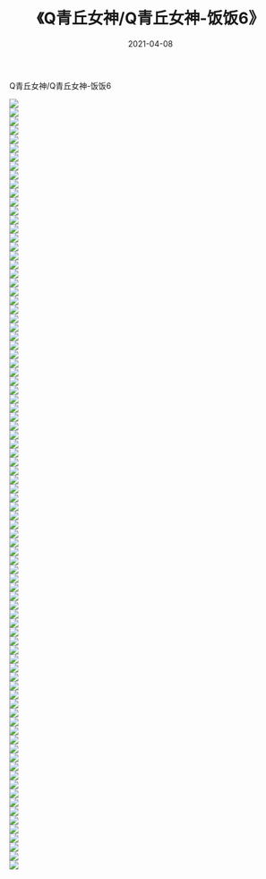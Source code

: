 ﻿---
layout: post
title:  《Q青丘女神/Q青丘女神-饭饭6》
date:   2021-04-08
img: http://pic.660000.xyz/1:/网络美图/2021/Q青丘女神/Q青丘女神-饭饭6/000.jpg
categories: [美女, 清纯, 唯美]
---

Q青丘女神/Q青丘女神-饭饭6

 ![](http://pic.660000.xyz/1:/网络美图/2021/Q青丘女神/Q青丘女神-饭饭6/001.jpg) <br>![](http://pic.660000.xyz/1:/网络美图/2021/Q青丘女神/Q青丘女神-饭饭6/002.jpg) <br>![](http://pic.660000.xyz/1:/网络美图/2021/Q青丘女神/Q青丘女神-饭饭6/003.jpg) <br>![](http://pic.660000.xyz/1:/网络美图/2021/Q青丘女神/Q青丘女神-饭饭6/004.jpg) <br>![](http://pic.660000.xyz/1:/网络美图/2021/Q青丘女神/Q青丘女神-饭饭6/005.jpg) <br>![](http://pic.660000.xyz/1:/网络美图/2021/Q青丘女神/Q青丘女神-饭饭6/006.jpg) <br>![](http://pic.660000.xyz/1:/网络美图/2021/Q青丘女神/Q青丘女神-饭饭6/007.jpg) <br>![](http://pic.660000.xyz/1:/网络美图/2021/Q青丘女神/Q青丘女神-饭饭6/008.jpg) <br>![](http://pic.660000.xyz/1:/网络美图/2021/Q青丘女神/Q青丘女神-饭饭6/009.jpg) <br>![](http://pic.660000.xyz/1:/网络美图/2021/Q青丘女神/Q青丘女神-饭饭6/010.jpg) <br>![](http://pic.660000.xyz/1:/网络美图/2021/Q青丘女神/Q青丘女神-饭饭6/011.jpg) <br>![](http://pic.660000.xyz/1:/网络美图/2021/Q青丘女神/Q青丘女神-饭饭6/012.jpg) <br>![](http://pic.660000.xyz/1:/网络美图/2021/Q青丘女神/Q青丘女神-饭饭6/013.jpg) <br>![](http://pic.660000.xyz/1:/网络美图/2021/Q青丘女神/Q青丘女神-饭饭6/014.jpg) <br>![](http://pic.660000.xyz/1:/网络美图/2021/Q青丘女神/Q青丘女神-饭饭6/015.jpg) <br>![](http://pic.660000.xyz/1:/网络美图/2021/Q青丘女神/Q青丘女神-饭饭6/016.jpg) <br>![](http://pic.660000.xyz/1:/网络美图/2021/Q青丘女神/Q青丘女神-饭饭6/017.jpg) <br>![](http://pic.660000.xyz/1:/网络美图/2021/Q青丘女神/Q青丘女神-饭饭6/018.jpg) <br>![](http://pic.660000.xyz/1:/网络美图/2021/Q青丘女神/Q青丘女神-饭饭6/019.jpg) <br>![](http://pic.660000.xyz/1:/网络美图/2021/Q青丘女神/Q青丘女神-饭饭6/020.jpg) <br>![](http://pic.660000.xyz/1:/网络美图/2021/Q青丘女神/Q青丘女神-饭饭6/021.jpg) <br>![](http://pic.660000.xyz/1:/网络美图/2021/Q青丘女神/Q青丘女神-饭饭6/022.jpg) <br>![](http://pic.660000.xyz/1:/网络美图/2021/Q青丘女神/Q青丘女神-饭饭6/023.jpg) <br>![](http://pic.660000.xyz/1:/网络美图/2021/Q青丘女神/Q青丘女神-饭饭6/024.jpg) <br>![](http://pic.660000.xyz/1:/网络美图/2021/Q青丘女神/Q青丘女神-饭饭6/025.jpg) <br>![](http://pic.660000.xyz/1:/网络美图/2021/Q青丘女神/Q青丘女神-饭饭6/026.jpg) <br>![](http://pic.660000.xyz/1:/网络美图/2021/Q青丘女神/Q青丘女神-饭饭6/027.jpg) <br>![](http://pic.660000.xyz/1:/网络美图/2021/Q青丘女神/Q青丘女神-饭饭6/028.jpg) <br>![](http://pic.660000.xyz/1:/网络美图/2021/Q青丘女神/Q青丘女神-饭饭6/029.jpg) <br>![](http://pic.660000.xyz/1:/网络美图/2021/Q青丘女神/Q青丘女神-饭饭6/030.jpg) <br>![](http://pic.660000.xyz/1:/网络美图/2021/Q青丘女神/Q青丘女神-饭饭6/031.jpg) <br>![](http://pic.660000.xyz/1:/网络美图/2021/Q青丘女神/Q青丘女神-饭饭6/032.jpg) <br>![](http://pic.660000.xyz/1:/网络美图/2021/Q青丘女神/Q青丘女神-饭饭6/033.jpg) <br>![](http://pic.660000.xyz/1:/网络美图/2021/Q青丘女神/Q青丘女神-饭饭6/034.jpg) <br>![](http://pic.660000.xyz/1:/网络美图/2021/Q青丘女神/Q青丘女神-饭饭6/035.jpg) <br>![](http://pic.660000.xyz/1:/网络美图/2021/Q青丘女神/Q青丘女神-饭饭6/036.jpg) <br>![](http://pic.660000.xyz/1:/网络美图/2021/Q青丘女神/Q青丘女神-饭饭6/037.jpg) <br>![](http://pic.660000.xyz/1:/网络美图/2021/Q青丘女神/Q青丘女神-饭饭6/038.jpg) <br>![](http://pic.660000.xyz/1:/网络美图/2021/Q青丘女神/Q青丘女神-饭饭6/039.jpg) <br>![](http://pic.660000.xyz/1:/网络美图/2021/Q青丘女神/Q青丘女神-饭饭6/040.jpg) <br>![](http://pic.660000.xyz/1:/网络美图/2021/Q青丘女神/Q青丘女神-饭饭6/041.jpg) <br>![](http://pic.660000.xyz/1:/网络美图/2021/Q青丘女神/Q青丘女神-饭饭6/042.jpg) <br>![](http://pic.660000.xyz/1:/网络美图/2021/Q青丘女神/Q青丘女神-饭饭6/043.jpg) <br>![](http://pic.660000.xyz/1:/网络美图/2021/Q青丘女神/Q青丘女神-饭饭6/044.jpg) <br>![](http://pic.660000.xyz/1:/网络美图/2021/Q青丘女神/Q青丘女神-饭饭6/045.jpg) <br>![](http://pic.660000.xyz/1:/网络美图/2021/Q青丘女神/Q青丘女神-饭饭6/046.jpg) <br>![](http://pic.660000.xyz/1:/网络美图/2021/Q青丘女神/Q青丘女神-饭饭6/047.jpg) <br>![](http://pic.660000.xyz/1:/网络美图/2021/Q青丘女神/Q青丘女神-饭饭6/048.jpg) <br>![](http://pic.660000.xyz/1:/网络美图/2021/Q青丘女神/Q青丘女神-饭饭6/049.jpg) <br>![](http://pic.660000.xyz/1:/网络美图/2021/Q青丘女神/Q青丘女神-饭饭6/050.jpg) <br>![](http://pic.660000.xyz/1:/网络美图/2021/Q青丘女神/Q青丘女神-饭饭6/051.jpg) <br>![](http://pic.660000.xyz/1:/网络美图/2021/Q青丘女神/Q青丘女神-饭饭6/052.jpg) <br>![](http://pic.660000.xyz/1:/网络美图/2021/Q青丘女神/Q青丘女神-饭饭6/053.jpg) <br>![](http://pic.660000.xyz/1:/网络美图/2021/Q青丘女神/Q青丘女神-饭饭6/054.jpg) <br>![](http://pic.660000.xyz/1:/网络美图/2021/Q青丘女神/Q青丘女神-饭饭6/055.jpg) <br>![](http://pic.660000.xyz/1:/网络美图/2021/Q青丘女神/Q青丘女神-饭饭6/056.jpg) <br>![](http://pic.660000.xyz/1:/网络美图/2021/Q青丘女神/Q青丘女神-饭饭6/057.jpg) <br>![](http://pic.660000.xyz/1:/网络美图/2021/Q青丘女神/Q青丘女神-饭饭6/058.jpg) <br>![](http://pic.660000.xyz/1:/网络美图/2021/Q青丘女神/Q青丘女神-饭饭6/059.jpg) <br>![](http://pic.660000.xyz/1:/网络美图/2021/Q青丘女神/Q青丘女神-饭饭6/060.jpg) <br>![](http://pic.660000.xyz/1:/网络美图/2021/Q青丘女神/Q青丘女神-饭饭6/061.jpg) <br>![](http://pic.660000.xyz/1:/网络美图/2021/Q青丘女神/Q青丘女神-饭饭6/062.jpg) <br>![](http://pic.660000.xyz/1:/网络美图/2021/Q青丘女神/Q青丘女神-饭饭6/063.jpg) <br>![](http://pic.660000.xyz/1:/网络美图/2021/Q青丘女神/Q青丘女神-饭饭6/064.jpg) <br>![](http://pic.660000.xyz/1:/网络美图/2021/Q青丘女神/Q青丘女神-饭饭6/065.jpg) <br>![](http://pic.660000.xyz/1:/网络美图/2021/Q青丘女神/Q青丘女神-饭饭6/066.jpg) <br>![](http://pic.660000.xyz/1:/网络美图/2021/Q青丘女神/Q青丘女神-饭饭6/067.jpg) <br>![](http://pic.660000.xyz/1:/网络美图/2021/Q青丘女神/Q青丘女神-饭饭6/068.jpg) <br>![](http://pic.660000.xyz/1:/网络美图/2021/Q青丘女神/Q青丘女神-饭饭6/069.jpg) <br>![](http://pic.660000.xyz/1:/网络美图/2021/Q青丘女神/Q青丘女神-饭饭6/070.jpg) <br>![](http://pic.660000.xyz/1:/网络美图/2021/Q青丘女神/Q青丘女神-饭饭6/071.jpg) <br>![](http://pic.660000.xyz/1:/网络美图/2021/Q青丘女神/Q青丘女神-饭饭6/072.jpg) <br>![](http://pic.660000.xyz/1:/网络美图/2021/Q青丘女神/Q青丘女神-饭饭6/073.jpg) <br>![](http://pic.660000.xyz/1:/网络美图/2021/Q青丘女神/Q青丘女神-饭饭6/074.jpg) <br>![](http://pic.660000.xyz/1:/网络美图/2021/Q青丘女神/Q青丘女神-饭饭6/075.jpg) <br>![](http://pic.660000.xyz/1:/网络美图/2021/Q青丘女神/Q青丘女神-饭饭6/076.jpg) <br>![](http://pic.660000.xyz/1:/网络美图/2021/Q青丘女神/Q青丘女神-饭饭6/077.jpg) <br>![](http://pic.660000.xyz/1:/网络美图/2021/Q青丘女神/Q青丘女神-饭饭6/078.jpg) <br>![](http://pic.660000.xyz/1:/网络美图/2021/Q青丘女神/Q青丘女神-饭饭6/079.jpg) <br>![](http://pic.660000.xyz/1:/网络美图/2021/Q青丘女神/Q青丘女神-饭饭6/080.jpg) <br>![](http://pic.660000.xyz/1:/网络美图/2021/Q青丘女神/Q青丘女神-饭饭6/081.jpg) <br>![](http://pic.660000.xyz/1:/网络美图/2021/Q青丘女神/Q青丘女神-饭饭6/082.jpg) <br>![](http://pic.660000.xyz/1:/网络美图/2021/Q青丘女神/Q青丘女神-饭饭6/083.jpg) <br>![](http://pic.660000.xyz/1:/网络美图/2021/Q青丘女神/Q青丘女神-饭饭6/084.jpg) <br>![](http://pic.660000.xyz/1:/网络美图/2021/Q青丘女神/Q青丘女神-饭饭6/085.jpg) <br>![](http://pic.660000.xyz/1:/网络美图/2021/Q青丘女神/Q青丘女神-饭饭6/086.jpg) <br>